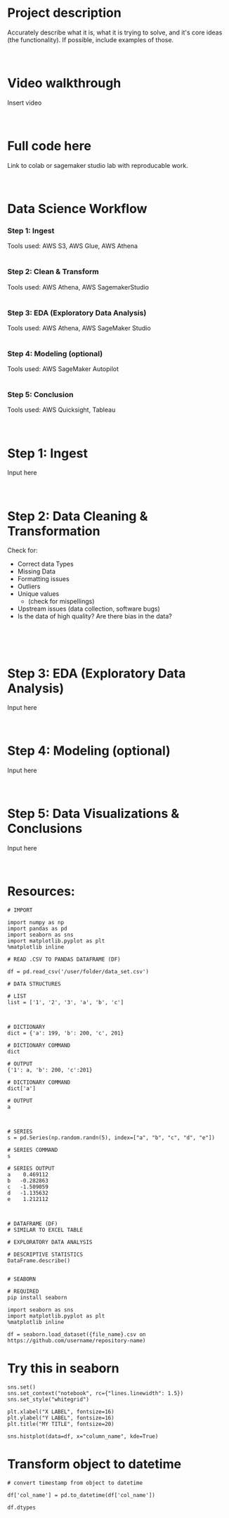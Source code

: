 # Project description
Accurately describe what it is, what it is trying to solve, and it's core ideas (the functionality). If possible, include examples of those.
<br>
<br>
<br>

# Video walkthrough
Insert video
<br>
<br>
<br>

# Full code here
Link to colab or sagemaker studio lab with reproducable work.
<br>
<br>
<br>

# Data Science Workflow
### Step 1: Ingest
Tools used: AWS S3, AWS Glue, AWS Athena
<br>
<br>

### Step 2: Clean & Transform
Tools used: AWS Athena, AWS SagemakerStudio
<br>
<br>

### Step 3: EDA (Exploratory Data Analysis)
Tools used: AWS Athena, AWS SageMaker Studio
<br>
<br>

### Step 4: Modeling (optional)
Tools used: AWS SageMaker Autopilot
<br>
<br>

### Step 5: Conclusion
Tools used: AWS Quicksight, Tableau
<br>
<br>
<br>

# Step 1: Ingest
Input here
<br>
<br>
<br>

# Step 2: Data Cleaning & Transformation
Check for:
* Correct data Types
* Missing Data
* Formatting issues
* Outliers
* Unique values 
  - (check for mispellings)
* Upstream issues (data collection, software bugs)
* Is the data of high quality? Are there bias in the data?
<br>
<br>
<br>

# Step 3: EDA (Exploratory Data Analysis)
Input here
<br>
<br>
<br>

# Step 4: Modeling (optional)
Input here
<br>
<br>
<br>

# Step 5: Data Visualizations & Conclusions
Input here
<br>
<br>
<br>

# Resources:

```
# IMPORT

import numpy as np
import pandas as pd
import seaborn as sns
import matplotlib.pyplot as plt
%matplotlib inline
```

```
# READ .CSV TO PANDAS DATAFRAME (DF)

df = pd.read_csv('/user/folder/data_set.csv')
```

```
# DATA STRUCTURES

# LIST
list = ['1', '2', '3', 'a', 'b', 'c']



# DICTIONARY
dict = {'a': 199, 'b': 200, 'c', 201}

# DICTIONARY COMMAND
dict

# OUTPUT
{'1': a, 'b': 200, 'c':201}

# DICTIONARY COMMAND
dict['a']

# OUTPUT
a



# SERIES
s = pd.Series(np.random.randn(5), index=["a", "b", "c", "d", "e"])

# SERIES COMMAND
s

# SERIES OUTPUT
a    0.469112
b   -0.282863
c   -1.509059
d   -1.135632
e    1.212112



# DATAFRAME (DF)
# SIMILAR TO EXCEL TABLE
```

```
# EXPLORATORY DATA ANALYSIS

# DESCRIPTIVE STATISTICS
DataFrame.describe()


```

```
# SEABORN

# REQUIRED
pip install seaborn

import seaborn as sns
import matplotlib.pyplot as plt
%matplotlib inline

df = seaborn.load_dataset({file_name}.csv on https://github.com/username/repository-name)
```

# Try this in seaborn
```
sns.set()
sns.set_context("notebook", rc={"lines.linewidth": 1.5})
sns.set_style("whitegrid")

plt.xlabel("X LABEL", fontsize=16)
plt.ylabel("Y LABEL", fontsize=16)
plt.title("MY TITLE", fontsize=20)

sns.histplot(data=df, x="column_name", kde=True)
```

# Transform object to datetime

```
# convert timestamp from object to datetime

df['col_name'] = pd.to_datetime(df['col_name'])

df.dtypes
```
